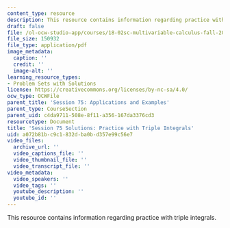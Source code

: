 ```yaml
---
content_type: resource
description: This resource contains information regarding practice with triple integrals.
draft: false
file: /ol-ocw-studio-app/courses/18-02sc-multivariable-calculus-fall-2010/a072b81bc9c1832dba0bd357e99c56e7_MIT18_02SC_pb_75_comb.pdf
file_size: 150932
file_type: application/pdf
image_metadata:
  caption: ''
  credit: ''
  image-alt: ''
learning_resource_types:
- Problem Sets with Solutions
license: https://creativecommons.org/licenses/by-nc-sa/4.0/
ocw_type: OCWFile
parent_title: 'Session 75: Applications and Examples'
parent_type: CourseSection
parent_uid: c4da9711-508e-8f11-a356-167da3376cd3
resourcetype: Document
title: 'Session 75 Solutions: Practice with Triple Integrals'
uid: a072b81b-c9c1-832d-ba0b-d357e99c56e7
video_files:
  archive_url: ''
  video_captions_file: ''
  video_thumbnail_file: ''
  video_transcript_file: ''
video_metadata:
  video_speakers: ''
  video_tags: ''
  youtube_description: ''
  youtube_id: ''
---
```

This resource contains information regarding practice with triple integrals.